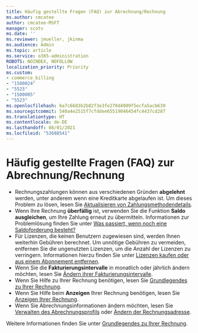 ```yaml
---
title: Häufig gestellte Fragen (FAQ) zur Abrechnung/Rechnung
ms.author: cmcatee
author: cmcatee-MSFT
manager: scotv
ms.date: ''
ms.reviewer: jmueller, jkinma
ms.audience: Admin
ms.topic: article
ms.service: o365-administration
ROBOTS: NOINDEX, NOFOLLOW
localization_priority: Priority
ms.custom:
- commerce_billing
- "1500024"
- "5525"
- "1500005"
- "5523"
ms.openlocfilehash: 6a7c6683b2b82f3e3fe270d4909f5ecfa5acb639
ms.sourcegitcommit: 540a4e2515f7cfddee65519046454fc4437cd287
ms.translationtype: HT
ms.contentlocale: de-DE
ms.lasthandoff: 08/01/2021
ms.locfileid: "53688541"
---
```

# <a name="billing-or-invoice-faq"></a>Häufig gestellte Fragen (FAQ) zur Abrechnung/Rechnung

- Rechnungszahlungen können aus verschiedenen Gründen **abgelehnt** werden, unter anderem wenn eine Kreditkarte abgelaufen ist. Um dieses Problem zu lösen, lesen Sie [Aktualisieren von Zahlungsmethodendetails](/microsoft-365/commerce/billing-and-payments/manage-payment-methods#update-payment-method-details).
- Wenn Ihre Rechnung **überfällig** ist, verwenden Sie die Funktion **Saldo ausgleichen**, um Ihre Zahlung erneut zu übermitteln. Informationen zur Problemlösung finden Sie unter [Was passiert, wenn noch eine Saldoforderung besteht?](/microsoft-365/commerce/billing-and-payments/pay-for-your-subscription#what-if-i-have-an-outstanding-balance)
- Für Lizenzen, die keinen Benutzern zugewiesen sind, werden Ihnen weiterhin Gebühren berechnet. Um unnötige Gebühren zu vermeiden, entfernen Sie die ungenutzten Lizenzen, um die Anzahl der Lizenzen zu verringern. Informationen hierzu finden Sie unter [Lizenzen kaufen oder aus einem Abonnement entfernen](/microsoft-365/commerce/licenses/buy-licenses).
- Wenn Sie die **Fakturierungsintervalle** in monatlich oder jährlich ändern möchten, lesen Sie [Ändern ihrer Fakturierungsintervalle](/microsoft-365/commerce/billing-and-payments/change-payment-frequency).
- Wenn Sie Hilfe zu Ihrer Rechnung benötigen, lesen Sie [Grundlegendes zu Ihrer Rechnung](/microsoft-365/commerce/billing-and-payments/understand-your-invoice2).
- Wenn Sie Hilfe beim **Anzeigen** Ihrer Rechnung benötigen, lesen Sie [Anzeigen Ihrer Rechnung](/microsoft-365/commerce/billing-and-payments/view-your-bill-or-invoice).
- Wenn Sie Abrechnungsinformationen ändern möchten, lesen Sie [Verwalten des Abrechnungsprofils](/microsoft-365/commerce/billing-and-payments/manage-billing-profiles) oder [Ändern der Rechnungsadresse](/microsoft-365/commerce/billing-and-payments/change-your-billing-addresses).

Weitere Informationen finden Sie unter [Grundlegendes zu Ihrer Rechnung](/microsoft-365/commerce/billing-and-payments/understand-your-invoice2).